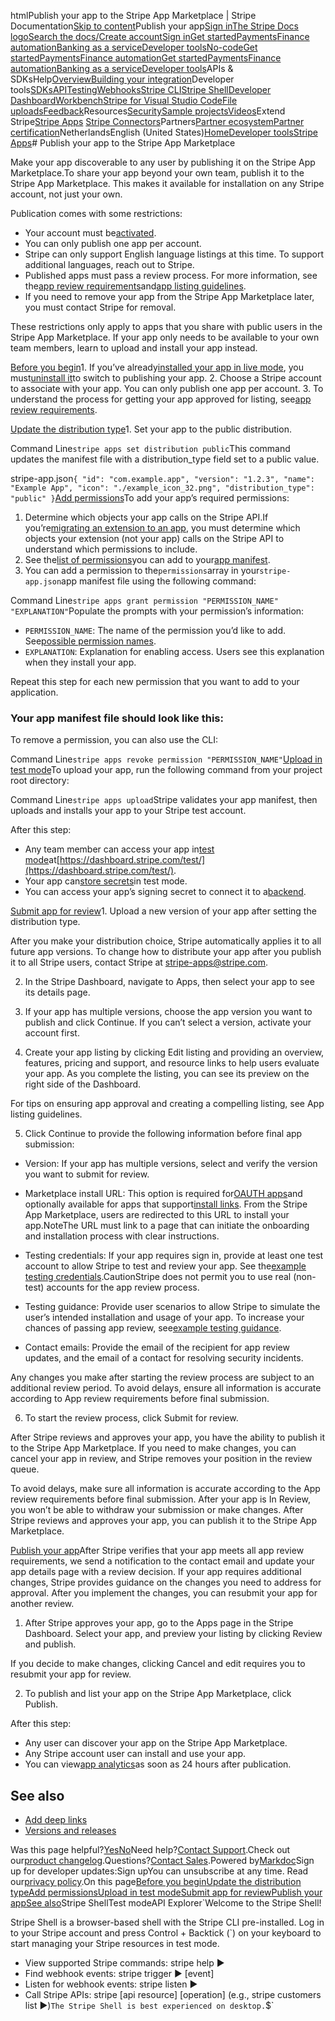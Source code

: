 htmlPublish your app to the Stripe App Marketplace | Stripe Documentation[Skip to content](#main-content)Publish your app[Sign in](https://dashboard.stripe.com/login?redirect=https%3A%2F%2Fdocs.stripe.com%2Fstripe-apps%2Fpublish-app)[The Stripe Docs logo](/)[Search the docs/](#)[Create account](https://dashboard.stripe.com/register)[Sign in](https://dashboard.stripe.com/login?redirect=https%3A%2F%2Fdocs.stripe.com%2Fstripe-apps%2Fpublish-app)[Get started](/get-started)[Payments](/payments)[Finance automation](/finance-automation)[Banking as a service](/financial-services)[Developer tools](/development)[No-code](/no-code)[Get started](/get-started)[Payments](/payments)[Finance automation](/finance-automation)[](#)[Get started](/get-started)[Payments](/payments)[Finance automation](/finance-automation)[Banking as a service](/financial-services)[Developer tools](/development)[](#)APIs & SDKsHelp[Overview](/docs/development)[Building your integration](#)Developer tools[SDKs](#)[API](#)[Testing](#)[Webhooks](#)[Stripe CLI](#)[Stripe Shell](#)[Developer Dashboard](#)[Workbench](#)[Stripe for Visual Studio Code](/docs/stripe-vscode)[File uploads](/docs/file-upload)[Feedback](/docs/dev-tools-csat)Resources[Security](#)[Sample projects](#)[Videos](#)Extend Stripe[Stripe Apps](#)
[Stripe Connectors](#)Partners[Partner ecosystem](/docs/partners)[Partner certification](/docs/partners/training-and-certification)NetherlandsEnglish (United States)[](#)[](#)[Home](/docs)[Developer tools](/docs/development)[Stripe Apps](/docs/stripe-apps)# Publish your app to the Stripe App Marketplace

Make your app discoverable to any user by publishing it on the Stripe App Marketplace.To share your app beyond your own team, publish it to the Stripe App Marketplace. This makes it available for installation on any Stripe account, not just your own.

Publication comes with some restrictions:

- Your account must be[activated](/get-started/account/activate).
- You can only publish one app per account.
- Stripe can only support English language listings at this time. To support additional languages, reach out to Stripe.
- Published apps must pass a review process. For more information, see the[app review requirements](/stripe-apps/review-requirements)and[app listing guidelines](/stripe-apps/listing-guidelines).
- If you need to remove your app from the Stripe App Marketplace later, you must contact Stripe for removal.

These restrictions only apply to apps that you share with public users in the Stripe App Marketplace. If your app only needs to be available to your own team members, learn to upload and install your app instead.

[Before you begin](#before-you-begin)1. If you’ve already[installed your app in live mode](/stripe-apps/upload-install-app), you must[uninstall it](/stripe-apps/upload-install-app#uninstall-your-live-app)to switch to publishing your app.
2. Choose a Stripe account to associate with your app. You can only publish one app per account.
3. To understand the process for getting your app approved for listing, see[app review requirements](/stripe-apps/review-requirements).

[Update the distribution type](#set-your-distribution-type)1. Set your app to the public distribution.

Command Line`stripe apps set distribution public`This command updates the manifest file with a distribution_type field set to a public value.

stripe-app.json`{
  "id": "com.example.app",
  "version": "1.2.3",
  "name": "Example App",
  "icon": "./example_icon_32.png",
  "distribution_type": "public"
}`[Add permissions](#add-permissions)To add your app’s required permissions:

1. Determine which objects your app calls on the Stripe API.If you’re[migrating an extension to an app](/stripe-apps/migrate-extension), you must determine which objects your extension (not your app) calls on the Stripe API to understand which permissions to include.
2. See the[list of permissions](/stripe-apps/reference/permissions)you can add to your[app manifest](/stripe-apps/reference/app-manifest).
3. You can add a permission to the`permissions`array in your`stripe-app.json`app manifest file using the following command:

Command Line`stripe apps grant permission "PERMISSION_NAME" "EXPLANATION"`Populate the prompts with your permission’s information:

- `PERMISSION_NAME`: The name of the permission you’d like to add. See[possible permission names](/security/permissions).
- `EXPLANATION`: Explanation for enabling access. Users see this explanation when they install your app.

Repeat this step for each new permission that you want to add to your application.

### Your app manifest file should look like this:

To remove a permission, you can also use the CLI:

Command Line`stripe apps revoke permission "PERMISSION_NAME"`[Upload in test mode](#upload-in-test-mode)To upload your app, run the following command from your project root directory:

Command Line`stripe apps upload`Stripe validates your app manifest, then uploads and installs your app to your Stripe test account.

After this step:

- Any team member can access your app in[test mode](/test-mode)at[https://dashboard.stripe.com/test/](https://dashboard.stripe.com/test/).
- Your app can[store secrets](/stripe-apps/store-secrets)in test mode.
- You can access your app’s signing secret to connect it to a[backend](/stripe-apps/build-backend).

[Submit app for review](#submit-app-for-review)1. Upload a new version of your app after setting the distribution type.

After you make your distribution choice, Stripe automatically applies it to all future app versions. To change how to distribute your app after you publish it to all Stripe users, contact Stripe at stripe-apps@stripe.com.


2. In the Stripe Dashboard, navigate to Apps, then select your app to see its details page.


3. If your app has multiple versions, choose the app version you want to publish and click Continue. If you can’t select a version, activate your account first.


4. Create your app listing by clicking Edit listing and providing an overview, features, pricing and support, and resource links to help users evaluate your app. As you complete the listing, you can see its preview on the right side of the Dashboard.

For tips on ensuring app approval and creating a compelling listing, see App listing guidelines.


5. Click Continue to provide the following information before final app submission:

  - Version: If your app has multiple versions, select and verify the version you want to submit for review.
  - Marketplace install URL: This option is required for[OAUTH apps](/stripe-apps/api-authentication/oauth)and optionally available for apps that support[install links](/stripe-apps/install-links). From the Stripe App Marketplace, users are redirected to this URL to install your app.NoteThe URL must link to a page that can initiate the onboarding and installation process with clear instructions.


  - Testing credentials: If your app requires sign in, provide at least one test account to allow Stripe to test and review your app. See the[example testing credentials](/stripe-apps/review-requirements#test-plan-and-credentials).CautionStripe does not permit you to use real (non-test) accounts for the app review process.


  - Testing guidance: Provide user scenarios to allow Stripe to simulate the user’s intended installation and usage of your app. To increase your chances of passing app review, see[example testing guidance](/stripe-apps/review-requirements#test-plan-and-credentials).
  - Contact emails: Provide the email of the recipient for app review updates, and the email of a contact for resolving security incidents.

Any changes you make after starting the review process are subject to an additional review period. To avoid delays, ensure all information is accurate according to App review requirements before final submission.


6. To start the review process, click Submit for review.

After Stripe reviews and approves your app, you have the ability to publish it to the Stripe App Marketplace. If you need to make changes, you can cancel your app in review, and Stripe removes your position in the review queue.

To avoid delays, make sure all information is accurate according to the App review requirements before final submission. After your app is In Review, you won’t be able to withdraw your submission or make changes. After Stripe reviews and approves your app, you can publish it to the Stripe App Marketplace.



[Publish your app](#publish-app)After Stripe verifies that your app meets all app review requirements, we send a notification to the contact email and update your app details page with a review decision. If your app requires additional changes, Stripe provides guidance on the changes you need to address for approval. After you implement the changes, you can resubmit your app for another review.

1. After Stripe approves your app, go to the Apps page in the Stripe Dashboard. Select your app, and preview your listing by clicking Review and publish.

If you decide to make changes, clicking Cancel and edit requires you to resubmit your app for review.


2. To publish and list your app on the Stripe App Marketplace, click Publish.



After this step:

- Any user can discover your app on the Stripe App Marketplace.
- Any Stripe account user can install and use your app.
- You can view[app analytics](/stripe-apps/analytics)as soon as 24 hours after publication.

## See also

- [Add deep links](/stripe-apps/deep-links)
- [Versions and releases](/stripe-apps/versions-and-releases)

Was this page helpful?[Yes](#)[No](#)Need help?[Contact Support](https://support.stripe.com/).Check out our[product changelog](https://stripe.com/blog/changelog).Questions?[Contact Sales](https://stripe.com/contact/sales).Powered by[Markdoc](https://markdoc.dev)Sign up for developer updates:Sign upYou can unsubscribe at any time. Read our[privacy policy](https://stripe.com/privacy).On this page[Before you begin](#before-you-begin)[Update the distribution type](#set-your-distribution-type)[Add permissions](#add-permissions)[Upload in test mode](#upload-in-test-mode)[Submit app for review](#submit-app-for-review)[Publish your app](#publish-app)[See also](#see-also)Stripe ShellTest modeAPI Explorer[](https://stripe.com/docs/stripe-cli#install)`Welcome to the Stripe Shell!

Stripe Shell is a browser-based shell with the Stripe CLI pre-installed. Log in to your
Stripe account and press Control + Backtick (`) on your keyboard to start managing your Stripe
resources in test mode.

- View supported Stripe commands: stripe help ▶️
- Find webhook events: stripe trigger ▶️ [event]
- Listen for webhook events: stripe listen ▶
- Call Stripe APIs: stripe [api resource] [operation] (e.g., stripe customers list ▶️)`The Stripe Shell is best experienced on desktop.`$`